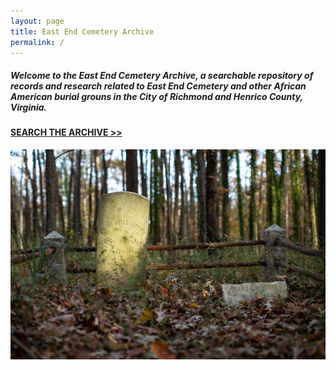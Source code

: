 ```yaml
---
layout: page
title: East End Cemetery Archive
permalink: /
---
```

##### Welcome to the **East End Cemetery Archive**, a searchable repository of records and research related to East End Cemetery and other African American burial grouns in the City of Richmond and Henrico County, Virginia.  

#### **[SEARCH THE ARCHIVE >>](/search)**

![East End Cemetery. Photograph: Brian Palmer](/images/uploads/banner.jpg)